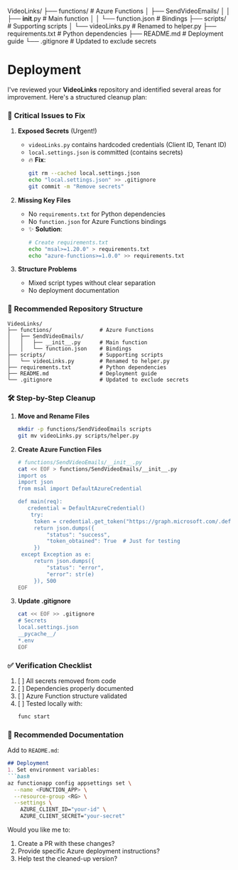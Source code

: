 VideoLinks/
├── functions/               # Azure Functions
│   ├── SendVideoEmails/
│   │   ├── __init__.py      # Main function
│   │   └── function.json    # Bindings
├── scripts/                 # Supporting scripts
│   └── videoLinks.py        # Renamed to helper.py
├── requirements.txt         # Python dependencies
├── README.md                # Deployment guide
└── .gitignore               # Updated to exclude secrets

# Deployment
I've reviewed your **VideoLinks** repository and identified several areas for improvement. Here's a structured cleanup plan:

### 🧹 **Critical Issues to Fix**

1. **Exposed Secrets** (Urgent!)
   - `videoLinks.py` contains hardcoded credentials (Client ID, Tenant ID)
   - `local.settings.json` is committed (contains secrets)
   - 🔥 **Fix**: 
     ```bash
     git rm --cached local.settings.json
     echo "local.settings.json" >> .gitignore
     git commit -m "Remove secrets"
     ```

2. **Missing Key Files**
   - No `requirements.txt` for Python dependencies
   - No `function.json` for Azure Functions bindings
   - ✨ **Solution**:
     ```bash
     # Create requirements.txt
     echo "msal>=1.20.0" > requirements.txt
     echo "azure-functions>=1.0.0" >> requirements.txt
     ```

3. **Structure Problems**
   - Mixed script types without clear separation
   - No deployment documentation

### 🔄 **Recommended Repository Structure**
```
VideoLinks/
├── functions/               # Azure Functions
│   ├── SendVideoEmails/
│   │   ├── __init__.py      # Main function
│   │   └── function.json    # Bindings
├── scripts/                 # Supporting scripts
│   └── videoLinks.py        # Renamed to helper.py
├── requirements.txt         # Python dependencies
├── README.md                # Deployment guide
└── .gitignore               # Updated to exclude secrets
```

### 🛠️ **Step-by-Step Cleanup**

1. **Move and Rename Files**
   ```bash
   mkdir -p functions/SendVideoEmails scripts
   git mv videoLinks.py scripts/helper.py
   ```

2. **Create Azure Function Files**
   ```bash
   # functions/SendVideoEmails/__init__.py
   cat << EOF > functions/SendVideoEmails/__init__.py
   import os
   import json
   from msal import DefaultAzureCredential

   def main(req):
      credential = DefaultAzureCredential()
       try:
        token = credential.get_token("https://graph.microsoft.com/.default")
        return json.dumps({
            "status": "success",
            "token_obtained": True  # Just for testing
        })
    except Exception as e:
        return json.dumps({
            "status": "error",
            "error": str(e)
        }), 500
   EOF
   ```

3. **Update .gitignore**
   ```bash
   cat << EOF >> .gitignore
   # Secrets
   local.settings.json
   __pycache__/
   *.env
   EOF
   ```

### ✅ **Verification Checklist**
1. [ ] All secrets removed from code
2. [ ] Dependencies properly documented
3. [ ] Azure Function structure validated
4. [ ] Tested locally with:
   ```bash
   func start
   ```

### 📝 **Recommended Documentation**
Add to `README.md`:
```markdown
## Deployment
1. Set environment variables:
```bash
az functionapp config appsettings set \
  --name <FUNCTION_APP> \
  --resource-group <RG> \
  --settings \
    AZURE_CLIENT_ID="your-id" \
    AZURE_CLIENT_SECRET="your-secret"
```

Would you like me to:
1. Create a PR with these changes?
2. Provide specific Azure deployment instructions?
3. Help test the cleaned-up version?